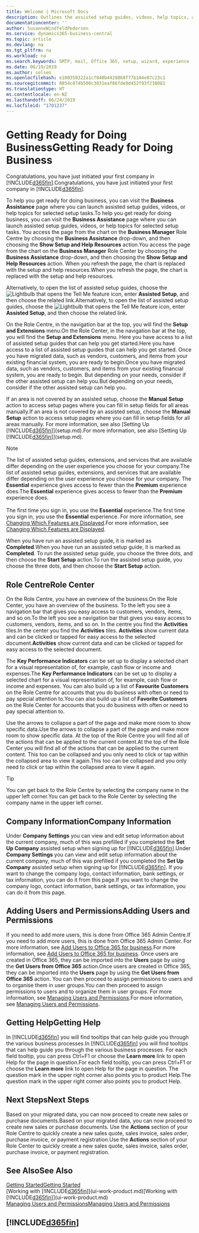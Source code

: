 ```yaml
---
title: Welcome | Microsoft Docs
description: Outlines the assisted setup guides, videos, help topics, and pages and pages to use to get ready for doing business in Business Central.
documentationcenter: ''
author: SusanneWindfeldPedersen
ms.service: dynamics365-business-central
ms.topic: article
ms.devlang: na
ms.tgt_pltfrm: na
ms.workload: na
ms.search.keywords: SMTP, mail, Office 365, setup, wizard, experience
ms.date: 06/19/2019
ms.author: solsen
ms.openlocfilehash: e100350322a1cf840b4428868f77b104e07c23c1
ms.sourcegitcommit: 0854c074b500c3031eaf86fde9d452f93f238081
ms.translationtype: HT
ms.contentlocale: en-NZ
ms.lasthandoff: 06/24/2019
ms.locfileid: "1701237"
---
```

# <a name="getting-ready-for-doing-business"></a><span data-ttu-id="f0a14-103">Getting Ready for Doing Business</span><span class="sxs-lookup"><span data-stu-id="f0a14-103">Getting Ready for Doing Business</span></span>
<span data-ttu-id="f0a14-104">Congratulations, you have just initiated your first company in [!INCLUDE[d365fin](includes/d365fin_md.md)].</span><span class="sxs-lookup"><span data-stu-id="f0a14-104">Congratulations, you have just initiated your first company in [!INCLUDE[d365fin](includes/d365fin_md.md)].</span></span>

<span data-ttu-id="f0a14-105">To help you get ready for doing business, you can visit the **Business Assistance** page where you can launch assisted setup guides, videos, or help topics for selected setup tasks.</span><span class="sxs-lookup"><span data-stu-id="f0a14-105">To help you get ready for doing business, you can visit the **Business Assistance** page where you can launch assisted setup guides, videos, or help topics for selected setup tasks.</span></span> <span data-ttu-id="f0a14-106">You access the page from the chart on the **Business Manager** Role Centre by choosing the **Business Assistance** drop-down, and then choosing the **Show Setup and Help Resources** action.</span><span class="sxs-lookup"><span data-stu-id="f0a14-106">You access the page from the chart on the **Business Manager** Role Center by choosing the **Business Assistance** drop-down, and then choosing the **Show Setup and Help Resources** action.</span></span> <span data-ttu-id="f0a14-107">When you refresh the page, the chart is replaced with the setup and help resources.</span><span class="sxs-lookup"><span data-stu-id="f0a14-107">When you refresh the page, the chart is replaced with the setup and help resources.</span></span>

<span data-ttu-id="f0a14-108">Alternatively, to open the list of assisted setup guides, choose the ![Lightbulb that opens the Tell Me feature](media/ui-search/search_small.png "Tell me what you want to do") icon, enter **Assisted Setup**, and then choose the related link.</span><span class="sxs-lookup"><span data-stu-id="f0a14-108">Alternatively, to open the list of assisted setup guides, choose the ![Lightbulb that opens the Tell Me feature](media/ui-search/search_small.png "Tell me what you want to do") icon, enter **Assisted Setup**, and then choose the related link.</span></span>

<span data-ttu-id="f0a14-109">On the Role Centre, in the navigation bar at the top, you will find the **Setup and Extensions** menu.</span><span class="sxs-lookup"><span data-stu-id="f0a14-109">On the Role Center, in the navigation bar at the top, you will find the **Setup and Extensions** menu.</span></span> <span data-ttu-id="f0a14-110">Here you have access to a list of assisted setup guides that can help you get started.</span><span class="sxs-lookup"><span data-stu-id="f0a14-110">Here you have access to a list of assisted setup guides that can help you get started.</span></span> <span data-ttu-id="f0a14-111">Once you have migrated data, such as vendors, customers, and items from your existing financial system, you are ready to begin.</span><span class="sxs-lookup"><span data-stu-id="f0a14-111">Once you have migrated data, such as vendors, customers, and items from your existing financial system, you are ready to begin.</span></span> <span data-ttu-id="f0a14-112">But depending on your needs, consider if the other assisted setup can help you.</span><span class="sxs-lookup"><span data-stu-id="f0a14-112">But depending on your needs, consider if the other assisted setup can help you.</span></span>

<span data-ttu-id="f0a14-113">If an area is not covered by an assisted setup, choose the **Manual Setup** action to access setup pages where you can fill in setup fields for all areas manually.</span><span class="sxs-lookup"><span data-stu-id="f0a14-113">If an area is not covered by an assisted setup, choose the **Manual Setup** action to access setup pages where you can fill in setup fields for all areas manually.</span></span> <span data-ttu-id="f0a14-114">For more information, see also [Setting Up [!INCLUDE[d365fin](includes/d365fin_md.md)]](setup.md).</span><span class="sxs-lookup"><span data-stu-id="f0a14-114">For more information, see also [Setting Up [!INCLUDE[d365fin](includes/d365fin_md.md)]](setup.md).</span></span>

> [!NOTE]  
> <span data-ttu-id="f0a14-115">The list of assisted setup guides, extensions, and services that are available differ depending on the user experience you choose for your company.</span><span class="sxs-lookup"><span data-stu-id="f0a14-115">The list of assisted setup guides, extensions, and services that are available differ depending on the user experience you choose for your company.</span></span> <span data-ttu-id="f0a14-116">The **Essential** experience gives access to fewer than the **Premium** experience does.</span><span class="sxs-lookup"><span data-stu-id="f0a14-116">The **Essential** experience gives access to fewer than the **Premium** experience does.</span></span><br /><br />
> <span data-ttu-id="f0a14-117">The first time you sign in, you use the **Essential** experience.</span><span class="sxs-lookup"><span data-stu-id="f0a14-117">The first time you sign in, you use the **Essential** experience.</span></span> <span data-ttu-id="f0a14-118">For more information, see [Changing Which Features are Displayed](ui-experiences.md).</span><span class="sxs-lookup"><span data-stu-id="f0a14-118">For more information, see [Changing Which Features are Displayed](ui-experiences.md).</span></span>

<span data-ttu-id="f0a14-119">When you have run an assisted setup guide, it is marked as **Completed**.</span><span class="sxs-lookup"><span data-stu-id="f0a14-119">When you have run an assisted setup guide, it is marked as **Completed**.</span></span> <span data-ttu-id="f0a14-120">To run the assisted setup guide, you choose the three dots, and then choose the **Start Setup** action.</span><span class="sxs-lookup"><span data-stu-id="f0a14-120">To run the assisted setup guide, you choose the three dots, and then choose the **Start Setup** action.</span></span>

## <a name="role-center"></a><span data-ttu-id="f0a14-121">Role Centre</span><span class="sxs-lookup"><span data-stu-id="f0a14-121">Role Center</span></span>
<span data-ttu-id="f0a14-122">On the Role Centre, you have an overview of the business.</span><span class="sxs-lookup"><span data-stu-id="f0a14-122">On the Role Center, you have an overview of the business.</span></span> <span data-ttu-id="f0a14-123">To the left you see a navigation bar that gives you easy access to customers, vendors, items, and so on.</span><span class="sxs-lookup"><span data-stu-id="f0a14-123">To the left you see a navigation bar that gives you easy access to customers, vendors, items, and so on.</span></span> <span data-ttu-id="f0a14-124">In the centre you find the **Activities** tiles.</span><span class="sxs-lookup"><span data-stu-id="f0a14-124">In the center you find the **Activities** tiles.</span></span> <span data-ttu-id="f0a14-125">**Activities** show current data and can be clicked or tapped for easy access to the selected document.</span><span class="sxs-lookup"><span data-stu-id="f0a14-125">**Activities** show current data and can be clicked or tapped for easy access to the selected document.</span></span>

<span data-ttu-id="f0a14-126">The **Key Performance Indicators** can be set up to display a selected chart for a visual representation of, for example, cash flow or income and expenses.</span><span class="sxs-lookup"><span data-stu-id="f0a14-126">The **Key Performance Indicators** can be set up to display a selected chart for a visual representation of, for example, cash flow or income and expenses.</span></span> <span data-ttu-id="f0a14-127">You can also build up a list of **Favourite Customers** on the Role Centre for accounts that you do business with often or need to pay special attention to.</span><span class="sxs-lookup"><span data-stu-id="f0a14-127">You can also build up a list of **Favorite Customers** on the Role Center for accounts that you do business with often or need to pay special attention to.</span></span>

<span data-ttu-id="f0a14-128">Use the arrows to collapse a part of the page and make more room to show specific data.</span><span class="sxs-lookup"><span data-stu-id="f0a14-128">Use the arrows to collapse a part of the page and make more room to show specific data.</span></span> <span data-ttu-id="f0a14-129">At the top of the Role Centre you will find all of the actions that can be applied to the current content.</span><span class="sxs-lookup"><span data-stu-id="f0a14-129">At the top of the Role Center you will find all of the actions that can be applied to the current content.</span></span> <span data-ttu-id="f0a14-130">This too can be collapsed and you only need to click or tap within the collapsed area to view it again.</span><span class="sxs-lookup"><span data-stu-id="f0a14-130">This too can be collapsed and you only need to click or tap within the collapsed area to view it again.</span></span>

> [!TIP]  
> <span data-ttu-id="f0a14-131">You can get back to the Role Centre by selecting the company name in the upper left corner.</span><span class="sxs-lookup"><span data-stu-id="f0a14-131">You can get back to the Role Center by selecting the company name in the upper left corner.</span></span>

## <a name="company-information"></a><span data-ttu-id="f0a14-132">Company Information</span><span class="sxs-lookup"><span data-stu-id="f0a14-132">Company Information</span></span>
<span data-ttu-id="f0a14-133">Under **Company Settings** you can view and edit setup information about the current company, much of this was prefilled if you completed the **Set Up Company** assisted setup when signing up for [!INCLUDE[d365fin](includes/d365fin_md.md)].</span><span class="sxs-lookup"><span data-stu-id="f0a14-133">Under **Company Settings** you can view and edit setup information about the current company, much of this was prefilled if you completed the **Set Up Company** assisted setup when signing up for [!INCLUDE[d365fin](includes/d365fin_md.md)].</span></span> <span data-ttu-id="f0a14-134">If you want to change the company logo, contact information, bank settings, or tax information, you can do it from this page.</span><span class="sxs-lookup"><span data-stu-id="f0a14-134">If you want to change the company logo, contact information, bank settings, or tax information, you can do it from this page.</span></span>    

## <a name="adding-users-and-permissions"></a><span data-ttu-id="f0a14-135">Adding Users and Permissions</span><span class="sxs-lookup"><span data-stu-id="f0a14-135">Adding Users and Permissions</span></span>
<span data-ttu-id="f0a14-136">If you need to add more users, this is done from Office 365 Admin Centre.</span><span class="sxs-lookup"><span data-stu-id="f0a14-136">If you need to add more users, this is done from Office 365 Admin Center.</span></span> <span data-ttu-id="f0a14-137">For more information, see [Add Users to Office 365 for business](https://support.office.com/en-us/article/Add-users-to-Office-365-for-business-435ccec3-09dd-4587-9ebd-2f3cad6bc2bc).</span><span class="sxs-lookup"><span data-stu-id="f0a14-137">For more information, see [Add Users to Office 365 for business](https://support.office.com/en-us/article/Add-users-to-Office-365-for-business-435ccec3-09dd-4587-9ebd-2f3cad6bc2bc).</span></span> <span data-ttu-id="f0a14-138">Once users are created in Office 365, they can be imported into the **Users** page by using the **Get Users from Office 365** action.</span><span class="sxs-lookup"><span data-stu-id="f0a14-138">Once users are created in Office 365, they can be imported into the **Users** page by using the **Get Users from Office 365** action.</span></span> <span data-ttu-id="f0a14-139">You can then proceed to assign permissions to users and to organise them in user groups.</span><span class="sxs-lookup"><span data-stu-id="f0a14-139">You can then proceed to assign permissions to users and to organize them in user groups.</span></span> <span data-ttu-id="f0a14-140">For more information, see [Managing Users and Permissions](ui-how-users-permissions.md).</span><span class="sxs-lookup"><span data-stu-id="f0a14-140">For more information, see [Managing Users and Permissions](ui-how-users-permissions.md).</span></span>  

## <a name="getting-help"></a><span data-ttu-id="f0a14-141">Getting Help</span><span class="sxs-lookup"><span data-stu-id="f0a14-141">Getting Help</span></span>
<span data-ttu-id="f0a14-142">In [!INCLUDE[d365fin](includes/d365fin_md.md)] you will find tooltips that can help guide you through the various business processes.</span><span class="sxs-lookup"><span data-stu-id="f0a14-142">In [!INCLUDE[d365fin](includes/d365fin_md.md)] you will find tooltips that can help guide you through the various business processes.</span></span> <span data-ttu-id="f0a14-143">For each field tooltip, you can press Ctrl+F1 or choose the **Learn more** link to open Help for the page in question.</span><span class="sxs-lookup"><span data-stu-id="f0a14-143">For each field tooltip, you can press Ctrl+F1 or choose the **Learn more** link to open Help for the page in question.</span></span> <span data-ttu-id="f0a14-144">The question mark in the upper right corner also points you to product Help.</span><span class="sxs-lookup"><span data-stu-id="f0a14-144">The question mark in the upper right corner also points you to product Help.</span></span>

## <a name="next-steps"></a><span data-ttu-id="f0a14-145">Next Steps</span><span class="sxs-lookup"><span data-stu-id="f0a14-145">Next Steps</span></span>
<span data-ttu-id="f0a14-146">Based on your migrated data, you can now proceed to create new sales or purchase documents.</span><span class="sxs-lookup"><span data-stu-id="f0a14-146">Based on your migrated data, you can now proceed to create new sales or purchase documents.</span></span> <span data-ttu-id="f0a14-147">Use the **Actions** section of your Role Centre to quickly create a new sales quote, sales invoice, sales order, purchase invoice, or payment registration.</span><span class="sxs-lookup"><span data-stu-id="f0a14-147">Use the **Actions** section of your Role Center to quickly create a new sales quote, sales invoice, sales order, purchase invoice, or payment registration.</span></span>

## <a name="see-also"></a><span data-ttu-id="f0a14-148">See Also</span><span class="sxs-lookup"><span data-stu-id="f0a14-148">See Also</span></span>
[<span data-ttu-id="f0a14-149">Getting Started</span><span class="sxs-lookup"><span data-stu-id="f0a14-149">Getting Started</span></span>](product-get-started.md)  
<span data-ttu-id="f0a14-150">[Working with [!INCLUDE[d365fin](includes/d365fin_md.md)]](ui-work-product.md)</span><span class="sxs-lookup"><span data-stu-id="f0a14-150">[Working with [!INCLUDE[d365fin](includes/d365fin_md.md)]](ui-work-product.md)</span></span>  
[<span data-ttu-id="f0a14-151">Managing Users and Permissions</span><span class="sxs-lookup"><span data-stu-id="f0a14-151">Managing Users and Permissions</span></span>](ui-how-users-permissions.md)

## [!INCLUDE[d365fin](includes/free_trial_md.md)]  

